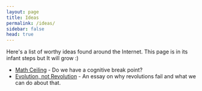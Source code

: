 ```yaml
---
layout: page
title: Ideas
permalink: /ideas/
sidebar: false
head: true
---
```


Here's a list of worthy ideas found around the Internet. This page is in its infant steps but It will grow :)

* [Math Ceiling](https://mathwithbaddrawings.com/2015/04/08/the-math-ceiling-wheres-your-cognitive-breaking-point/) - Do we have a cognitive break point?
* [Evolution, not Revolution](http://blog.ncase.me/evolution-not-revolution/) - An essay on why revolutions fail and what we can do about that.
